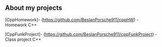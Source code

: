 ## About my projects
 [CppHomework]- (https://github.com/BeslanPorsche911/cppHW) - Homework C++
 
 [CppFunkProject]- (https://github.com/BeslanPorsche911/cppFunkProject) -Class project C++
